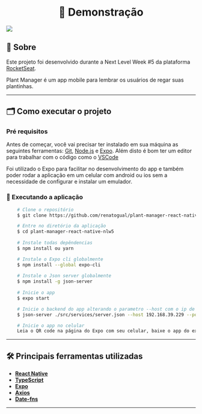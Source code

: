 <h1 align="center"> 🚀 Demonstração </h1>
<img src="./assets/demo.gif">

## 🔖 Sobre

Este projeto foi desenvolvido durante a Next Level Week #5 da plataforma [RocketSeat](https://rocketseat.com.br/).

Plant Manager é um app mobile para lembrar os usuários de regar suas plantinhas.

---

## 🗂 Como executar o projeto

### Pré requisitos

Antes de começar, você vai precisar ter instalado em sua máquina as seguintes ferramentas:
[Git](https://git-scm.com), [Node.js](https://nodejs.org/en/) e [Expo](https://expo.io/).
Além disto é bom ter um editor para trabalhar com o código como o [VSCode](https://code.visualstudio.com/)

Foi utilizado o Expo para facilitar no desenvolvimento do app e também poder rodar a aplicação em um celular com android ou ios sem a necessidade
de configurar e instalar um emulador.

### 🎲 Executando a aplicação

```bash
    # Clone o repositório
    $ git clone https://github.com/renatogual/plant-manager-react-native-nlw5.git

    # Entre no diretório da aplicação
    $ cd plant-manager-react-native-nlw5
    
    # Instale todas depêndencias
    $ npm install ou yarn

    # Instale o Expo cli globalmente
    $ npm install --global expo-cli
    
    # Instale o Json server globalmente
    $ npm install -g json-server
    
    # Inicie o app
    $ expo start

    # Inicie o backend do app alterando o parametro --host com o ip de sua máquina (tem que ser o mesmo que aparece na página do Expo)
    $ json-server ./src/services/server.json --host 192.168.39.229 --port 3333

    # Inicie o app no celular
    Leia o QR code na página do Expo com seu celular, baixe o app do expo e então conseguirá visualizar a aplicação rodando
```

---

## 🛠 Principais ferramentas utilizadas

- **[React Native](https://reactnative.dev/)**
- **[TypeScript](https://www.typescriptlang.org/)**
- **[Expo](https://expo.io/)**
- **[Axios](https://github.com/axios/axios)**
- **[Date-fns](https://date-fns.org/)**

---


